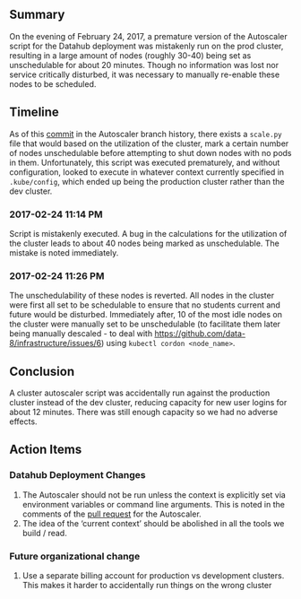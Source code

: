 ## Summary ##
On the evening of February 24, 2017, a premature version of the Autoscaler script for the Datahub deployment was mistakenly run on the prod cluster, resulting in a large amount of nodes (roughly 30-40) being set as unschedulable for about 20 minutes. Though no information was lost nor service critically disturbed, it was necessary to manually re-enable these nodes to be scheduled.

## Timeline ##
As of this [commit](https://github.com/data-8/jupyterhub-k8s/commit/6c042ebb6a88f0059d80e664795f4ce9252c043f) in the Autoscaler branch history, there exists a `scale.py` file that would based on the utilization of the cluster, mark a certain number of nodes unschedulable before attempting to shut down nodes with no pods in them. Unfortunately, this script was executed prematurely, and without configuration, looked to execute in whatever context currently specified in `.kube/config`, which ended up being the production cluster rather than the dev cluster.

### 2017-02-24 11:14 PM ###
Script is mistakenly executed. A bug in the calculations for the utilization of the cluster leads to about 40 nodes being marked as unschedulable. The mistake is noted immediately.

### 2017-02-24 11:26 PM ###
The unschedulability of these nodes is reverted. All nodes in the cluster were first all set to be schedulable to ensure that no students current and future would be disturbed. Immediately after, 10 of the most idle nodes on the cluster were manually set to be unschedulable (to facilitate them later being manually descaled - to deal with https://github.com/data-8/infrastructure/issues/6) using `kubectl cordon <node_name>`.

## Conclusion ##

A cluster autoscaler script was accidentally run against the production cluster instead of the dev cluster, reducing capacity for new user logins for about 12 minutes. There was still enough capacity so we had no adverse effects. 

## Action Items ##

### Datahub Deployment Changes ###
1. The Autoscaler should not be run unless the context is explicitly set via environment variables or command line arguments. This is noted in the comments of the [pull request](https://github.com/data-8/jupyterhub-k8s/pull/117) for the Autoscaler.
2. The idea of the ‘current context’ should be abolished in all the tools we build / read. 

### Future organizational change ###

1. Use a separate billing account for production vs development clusters. This makes it harder to accidentally run things on the wrong cluster


